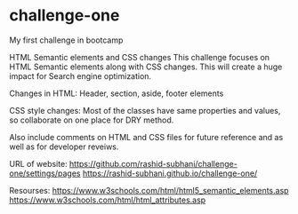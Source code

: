 # challenge-one
My first challenge in bootcamp

HTML Semantic elements and CSS changes
This challenge focuses on HTML Semantic elements along with CSS changes. This will create a huge impact for Search engine optimization. 

Changes in HTML:
Header, section, aside, footer elements

CSS style changes:
Most of the classes have same properties and values, so collaborate on one place for DRY method.

Also include comments on HTML and CSS files for future reference and as well as for developer reveiws.


URL of website:
https://github.com/rashid-subhani/challenge-one/settings/pages
https://rashid-subhani.github.io/challenge-one/

Resourses:
https://www.w3schools.com/html/html5_semantic_elements.asp
https://www.w3schools.com/html/html_attributes.asp